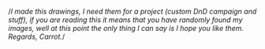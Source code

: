 /*I made this drawings, I need them for a project (custom DnD campaign and stuff), 
if you are reading this it means that you have randomly found my images,
well at this point the only thing I can say is I hope you like them. Regards, Carrot.*/
